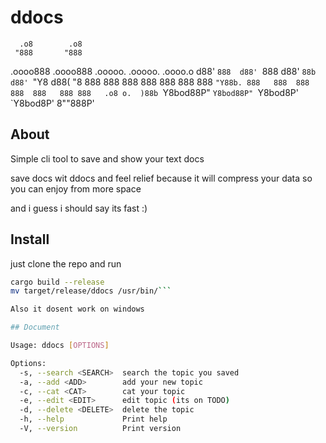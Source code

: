 # ddocs

      .o8        .o8
     "888       "888
 .oooo888   .oooo888   .ooooo.   .ooooo.   .oooo.o
d88' `888  d88' `888  d88' `88b d88' `"Y8 d88(  "8
888   888  888   888  888   888 888       `"Y88b.
888   888  888   888  888   888 888   .o8 o.  )88b
`Y8bod88P" `Y8bod88P" `Y8bod8P' `Y8bod8P' 8""888P'


## About
Simple cli tool to save and show your text docs

save docs wit ddocs and feel relief
because it will compress your data so you can enjoy from more space

and i guess i should say its fast :)


## Install

just clone the repo and run 
```sh
cargo build --release
mv target/release/ddocs /usr/bin/```

Also it dosent work on windows

## Document

Usage: ddocs [OPTIONS]

Options:
  -s, --search <SEARCH>  search the topic you saved
  -a, --add <ADD>        add your new topic
  -c, --cat <CAT>        cat your topic
  -e, --edit <EDIT>      edit topic (its on TODO)
  -d, --delete <DELETE>  delete the topic
  -h, --help             Print help
  -V, --version          Print version


